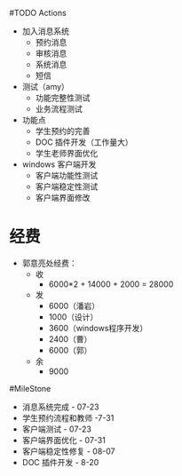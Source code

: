 #TODO Actions
* 加入消息系统
  * 预约消息
  * 审核消息
  * 系统消息
  * 短信
* 测试（amy）
  * 功能完整性测试
  * 业务流程测试
* 功能点
  * 学生预约的完善
  * DOC 插件开发（工作量大）
  * 学生老师界面优化
* windows 客户端开发
  * 客户端功能性测试
  * 客户端稳定性测试
  * 客户端界面修改


# 经费
* 郭意亮处经费：
  * 收
    * 6000*2 + 14000 + 2000 = 28000
  * 发
    * 6000（潘岩）
    * 1000（设计）
    * 3600（windows程序开发）
    * 2400（曹）
    * 6000（郭）
  * 余
    * 9000

#MileStone
* 消息系统完成 - 07-23
* 学生预约流程和教师 -7-31
* 客户端测试 - 07-23
* 客户端界面优化 - 07-31
* 客户端稳定性修复 - 08-07
* DOC 插件开发 - 8-20
